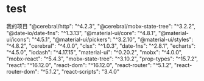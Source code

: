 # test
我的项目
"@cerebral/http": "^4.2.3",
"@cerebral/mobx-state-tree": "^3.2.2",
"@date-io/date-fns": "^1.3.13",
"@material-ui/core": "^4.8.1",
"@material-ui/icons": "^4.5.1",
"@material-ui/pickers": "^3.2.10",
"@material-ui/styles": "^4.8.2",
"cerebral": "^4.0.0",
"clsx": "^1.0.3",
"date-fns": "^2.8.1",
"echarts": "^4.5.0",
"lodash": "^4.17.15",
"material-ui": "^0.20.2",
"mobx": "^4.0.0",
"mobx-react": "^5.4.3",
"mobx-state-tree": "^3.10.2",
"prop-types": "^15.7.2",
"react": "^16.12.0",
"react-dom": "^16.12.0",
"react-router": "^5.1.2",
"react-router-dom": "^5.1.2",
"react-scripts": "3.4.0"
